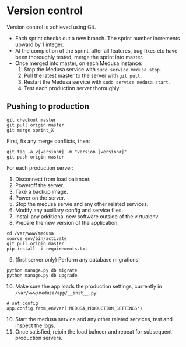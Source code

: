# Version control

Version control is achieved using Git.

- Each sprint checks out a new branch. The sprint number increments upward by 1 integer.
- At the completion of the sprint, after all features, bug fixes etc have been thoroughly tested, merge the sprint into master.
- Once merged into master, on each Medusa instance:
  1. Stop the Medusa service with `sudo service medusa stop`.
  2. Pull the latest master to the server with `git pull`.
  3. Restart the Medusa service with `sudo service medusa start`.
  4. Test each production server thoroughly.
  
## Pushing to production
```
git checkout master
git pull origin master
git merge sprint_X
```

First, fix any merge conflicts, then:

```
git tag -a v[version#] -m "version [version#]"
git push origin master
```

For each production server:
1. Disconnect from load balancer.
2. Poweroff the server.
3. Take a backup image.
4. Power on the server.
5. Stop the medusa servie and any other related services.
6. Modify any auxiliary config and service files.
7. Install any additional new software outside of the virtualenv.
8. Prepare the new version of the application:
```
cd /var/www/medusa
source env/bin/activate
git pull origin master
pip install -i requirements.txt
```
9. (first server only) Perform any database migrations:
```
python manage.py db migrate
python manage.py db upgrade
```
10. Make sure the app loads the production settings, currently in `/var/www/medusa/app/__init__.py`:
```
# set config
app.config.from_envvar('MEDUSA_PRODUCTION_SETTINGS')
```

10. Start the medusa service and any other related services, test and inspect the logs.
11. Once satisfied, rejoin the load balncer and repeat for subsequent production servers.

